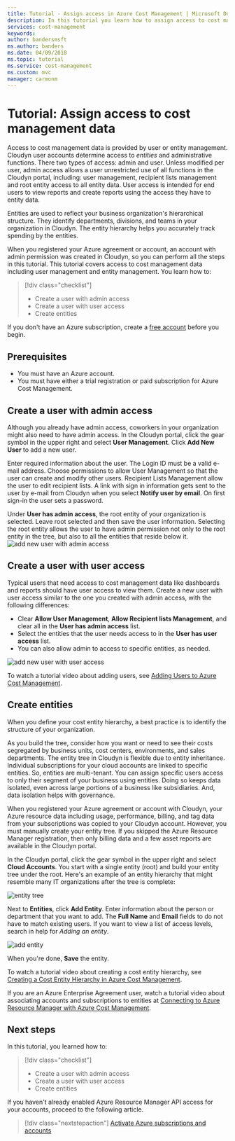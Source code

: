 ```yaml
---
title: Tutorial - Assign access in Azure Cost Management | Microsoft Docs
description: In this tutorial you learn how to assign access to cost management data with user accounts that define access levels to entities.
services: cost-management
keywords:
author: bandersmsft
ms.author: banders
ms.date: 04/09/2018
ms.topic: tutorial
ms.service: cost-management
ms.custom: mvc
manager: carmonm
---
```



# Tutorial: Assign access to cost management data

Access to cost management data is provided by user or entity management. Cloudyn user accounts determine access to *entities* and administrative functions. There two types of access: admin and user. Unless modified per user, admin access allows a user unrestricted use of all functions in the Cloudyn portal, including: user management, recipient lists management and root entity access to all entity data. User access is intended for end users to view reports and create reports using the access they have to entity data.

Entities are used to reflect your business organization's hierarchical structure. They identify departments, divisions, and teams in your organization in Cloudyn. The entity hierarchy helps you accurately track spending by the entities.

When you registered your Azure agreement or account, an account with admin permission was created in Cloudyn, so you can perform all the steps in this tutorial. This tutorial covers access to cost management data including  user management and entity management. You learn how to:

> [!div class="checklist"]
> * Create a user with admin access
> * Create a user with user access
> * Create entities

If you don't have an Azure subscription, create a  [free account](https://azure.microsoft.com/free/?WT.mc_id=A261C142F) before you begin.

## Prerequisites

- You must have an Azure account.
- You must have either a trial registration or paid subscription for Azure Cost Management.

## Create a user with admin access

Although you already have admin access, coworkers in your organization might also need to have admin access. In the Cloudyn portal, click the gear symbol in the upper right and select **User Management**. Click **Add New User** to add a new user.

Enter required information about the user. The Login ID must be a valid e-mail address. Choose permissions to allow User Management so that the user can create and modify other users. Recipient Lists Management allow the user to edit recipient lists. A link with sign in information gets sent to the user by e-mail from Cloudyn when you select **Notify user by email**. On first sign-in the user sets a password.

Under **User has admin access**, the root entity of your organization is selected. Leave root selected and then save the user information. Selecting the root entity allows the user to have admin permission not only to the root entity in the tree, but also to all the entities that reside below it.  
  ![add new user with admin access](.\media\tutorial-user-access\new-admin-access.png)

## Create a user with user access
Typical users that need access to cost management data like dashboards and reports should have user access to view them. Create a new user with user access similar to the one you created with admin access, with the following differences:

- Clear **Allow User Management**, **Allow Recipient lists Management**, and clear all in the **User has admin access** list.
- Select the entities that the user needs access to in the **User has user access** list.
- You can also allow admin to access to specific entities, as needed.

![add new user with user access](.\media\tutorial-user-access\new-user-access.png)

To watch a tutorial video about adding users, see [Adding Users to Azure Cost Management](https://youtu.be/Nzn7GLahx30).

## Create entities

When you define your cost entity hierarchy, a best practice is to identify the structure of your organization.

As you build the tree, consider how you want or need to see their costs segregated by business units, cost centers, environments, and sales departments. The entity tree in Cloudyn is flexible due to entity inheritance. Individual subscriptions for your cloud accounts are linked to specific entities. So, entities are multi-tenant. You can assign specific users access to only their segment of your business using entities. Doing so keeps data isolated, even across large portions of a business like subsidiaries. And, data isolation helps with governance.  

When you registered your Azure agreement or account with Cloudyn, your Azure resource data including usage, performance, billing, and tag data from your subscriptions was copied to your Cloudyn account. However, you must manually create your entity tree. If you skipped the Azure Resource Manager registration, then only billing data and a few asset reports are available in the Cloudyn portal.

In the Cloudyn portal, click the gear symbol in the upper right and select **Cloud Accounts**. You start with a single entity (root) and build your entity tree under the root. Here's an example of an entity hierarchy that might resemble many IT organizations after the tree is complete:

![entity tree](.\media\tutorial-user-access\entity-tree.png)

Next to **Entities**, click **Add Entity**. Enter information about the person or department that you want to add. The **Full Name** and **Email** fields to do not have to match existing users. If you want to view a list of access levels, search in help for *Adding an entity*.

![add entity](.\media\tutorial-user-access\add-entity.png)

When you're done, **Save** the entity.


To watch a tutorial video about creating a cost entity hierarchy, see [Creating a Cost Entity Hierarchy in Azure Cost Management](https://youtu.be/dAd9G7u0FmU).

If you are an Azure Enterprise Agreement user, watch a tutorial video about associating accounts and subscriptions to entities at [Connecting to Azure Resource Manager with Azure Cost Management](https://youtu.be/oCIwvfBB6kk).

## Next steps

In this tutorial, you learned how to:

> [!div class="checklist"]
> * Create a user with admin access
> * Create a user with user access
> * Create entities

If you haven't already enabled Azure Resource Manager API access for your accounts, proceed to the following article.

> [!div class="nextstepaction"]
> [Activate Azure subscriptions and accounts](activate-subs-accounts.md)
